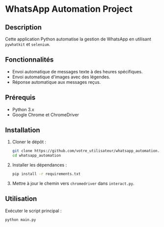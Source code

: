 # WhatsApp Automation Project

## Description

Cette application Python automatise la gestion de WhatsApp en utilisant `pywhatkit` et `selenium`.

## Fonctionnalités

- Envoi automatique de messages texte à des heures spécifiques.
- Envoi automatique d'images avec des légendes.
- Réponse automatique aux messages reçus.

## Prérequis

- Python 3.x
- Google Chrome et ChromeDriver

## Installation

1. Cloner le dépôt :

   ```bash
   git clone https://github.com/votre_utilisateur/whatsapp_automation.git
   cd whatsapp_automation
   ```
2. Installer les dépendances :

   ```bash
   pip install -r requirements.txt
   ```
3. Mettre à jour le chemin vers `chromedriver` dans `interact.py`.

## Utilisation

Exécuter le script principal :

```bash
python main.py
```

